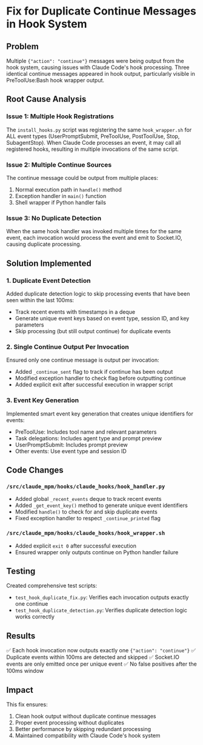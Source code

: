 # Fix for Duplicate Continue Messages in Hook System

## Problem
Multiple `{"action": "continue"}` messages were being output from the hook system, causing issues with Claude Code's hook processing. Three identical continue messages appeared in hook output, particularly visible in PreToolUse:Bash hook wrapper output.

## Root Cause Analysis

### Issue 1: Multiple Hook Registrations
The `install_hooks.py` script was registering the same `hook_wrapper.sh` for ALL event types (UserPromptSubmit, PreToolUse, PostToolUse, Stop, SubagentStop). When Claude Code processes an event, it may call all registered hooks, resulting in multiple invocations of the same script.

### Issue 2: Multiple Continue Sources
The continue message could be output from multiple places:
1. Normal execution path in `handle()` method
2. Exception handler in `main()` function
3. Shell wrapper if Python handler fails

### Issue 3: No Duplicate Detection
When the same hook handler was invoked multiple times for the same event, each invocation would process the event and emit to Socket.IO, causing duplicate processing.

## Solution Implemented

### 1. Duplicate Event Detection
Added duplicate detection logic to skip processing events that have been seen within the last 100ms:
- Track recent events with timestamps in a deque
- Generate unique event keys based on event type, session ID, and key parameters
- Skip processing (but still output continue) for duplicate events

### 2. Single Continue Output Per Invocation
Ensured only one continue message is output per invocation:
- Added `_continue_sent` flag to track if continue has been output
- Modified exception handler to check flag before outputting continue
- Added explicit exit after successful execution in wrapper script

### 3. Event Key Generation
Implemented smart event key generation that creates unique identifiers for events:
- PreToolUse: Includes tool name and relevant parameters
- Task delegations: Includes agent type and prompt preview
- UserPromptSubmit: Includes prompt preview
- Other events: Use event type and session ID

## Code Changes

### `/src/claude_mpm/hooks/claude_hooks/hook_handler.py`
- Added global `_recent_events` deque to track recent events
- Added `_get_event_key()` method to generate unique event identifiers
- Modified `handle()` to check for and skip duplicate events
- Fixed exception handler to respect `_continue_printed` flag

### `/src/claude_mpm/hooks/claude_hooks/hook_wrapper.sh`
- Added explicit `exit 0` after successful execution
- Ensured wrapper only outputs continue on Python handler failure

## Testing
Created comprehensive test scripts:
- `test_hook_duplicate_fix.py`: Verifies each invocation outputs exactly one continue
- `test_hook_duplicate_detection.py`: Verifies duplicate detection logic works correctly

## Results
✅ Each hook invocation now outputs exactly one `{"action": "continue"}`
✅ Duplicate events within 100ms are detected and skipped
✅ Socket.IO events are only emitted once per unique event
✅ No false positives after the 100ms window

## Impact
This fix ensures:
1. Clean hook output without duplicate continue messages
2. Proper event processing without duplicates
3. Better performance by skipping redundant processing
4. Maintained compatibility with Claude Code's hook system